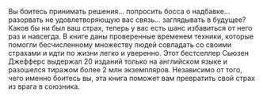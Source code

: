 <!--2025-09-01 16:20:38--><!--pdate:2007-->
Вы боитесь принимать решения… попросить босса о надбавке… разорвать не удовлетворяющую вас связь… заглядывать в будущее? Каков бы ни был ваш страх, теперь у вас есть шанс избавиться от него раз и навсегда. В книге даны проверенные временем техники, которые помогли бесчисленному множеству людей совладать со своими страхами и идти по жизни легко и уверенно. Этот бестселлер Сьюзен Джефферс выдержал 20 изданий только на английском языке и разошелся тиражом более 2 млн экземпляров. Независимо от того, чего именно боитесь вы, эта книга поможет вам превратить свой страх из врага в союзника.
